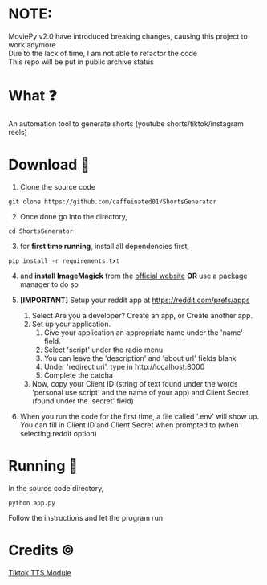 # NOTE:
MoviePy v2.0 have introduced breaking changes, causing this project to work anymore\
Due to the lack of time, I am not able to refactor the code\
This repo will be put in public archive status

# What ❓

An automation tool to generate shorts (youtube shorts/tiktok/instagram reels)

# Download 📁

1. Clone the source code

```
git clone https://github.com/caffeinated01/ShortsGenerator
```

2. Once done go into the directory,

```
cd ShortsGenerator
```

3. for **first time running**, install all dependencies first,

```
pip install -r requirements.txt
```

4. and **install ImageMagick** from the [official website](https://imagemagick.org/script/download.php) **OR** use a package manager to do so

5. **[IMPORTANT]** Setup your reddit app at https://reddit.com/prefs/apps

   1. Select Are you a developer? Create an app, or Create another app.
   2. Set up your application.
      1. Give your application an appropriate name under the 'name' field.
      2. Select 'script' under the radio menu
      3. You can leave the 'description' and 'about url' fields blank
      4. Under 'redirect uri', type in http://localhost:8000
      5. Complete the catcha
   3. Now, copy your Client ID (string of text found under the words 'personal use script' and the name of your app) and Client Secret (found under the 'secret' field)

6. When you run the code for the first time, a file called '.env' will show up. You can fill in Client ID and Client Secret when prompted to (when selecting reddit option)

# Running 🚀

In the source code directory,

```
python app.py
```

Follow the instructions and let the program run

# Credits ©️

[Tiktok TTS Module](https://github.com/Giooorgiooo/TikTok-Voice-TTS)
